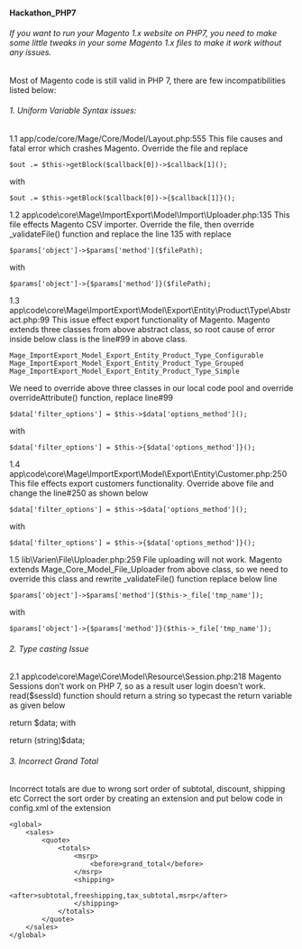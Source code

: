 #### Hackathon_PHP7

###### If you want to run your Magento 1.x website on PHP7, you need to make some little tweaks in your some Magento 1.x files to make it work without any issues.

Most of Magento code is still valid in PHP 7, there are few incompatibilities listed below:

###### 1. Uniform Variable Syntax issues:

1.1 app/code/core/Mage/Core/Model/Layout.php:555
This file causes and fatal error which crashes Magento. Override the file and replace

```
$out .= $this->getBlock($callback[0])->$callback[1]();
```
with
```
$out .= $this->getBlock($callback[0])->{$callback[1]}();
```

1.2 app\code\core\Mage\ImportExport\Model\Import\Uploader.php:135
This file effects Magento CSV importer. Override the file, then override _validateFile() function and replace the line 135 with replace
```
$params['object']->$params['method']($filePath);
```
with
```
$params['object']->{$params['method']}($filePath);
```

1.3 app\code\core\Mage\ImportExport\Model\Export\Entity\Product\Type\Abstract.php:99
This issue effect export functionality of Magento. Magento extends three classes from above abstract class, so root cause of error inside below class is the line#99 in above class.
```
Mage_ImportExport_Model_Export_Entity_Product_Type_Configurable Mage_ImportExport_Model_Export_Entity_Product_Type_Grouped Mage_ImportExport_Model_Export_Entity_Product_Type_Simple
```
We need to override above three classes in our local code pool and override overrideAttribute() function, replace line#99
```
$data['filter_options'] = $this->$data['options_method']();
```
with
```
$data['filter_options'] = $this->{$data['options_method']}();
```

1.4 app\code\core\Mage\ImportExport\Model\Export\Entity\Customer.php:250
This file effects export customers functionality. Override above file and change the line#250 as shown below
```
$data['filter_options'] = $this->$data['options_method']();
```
with
```
$data['filter_options'] = $this->{$data['options_method']}();
```

1.5 lib\Varien\File\Uploader.php:259
File uploading will not work. Magento extends Mage_Core_Model_File_Uploader from above class, so we need to override this class and rewrite _validateFile() function replace below line
```
$params['object']->$params['method']($this->_file['tmp_name']);
```
with
```
$params['object']->{$params['method']}($this->_file['tmp_name']);
```

###### 2. Type casting Issue

2.1 app\code\core\Mage\Core\Model\Resource\Session.php:218
Magento Sessions don’t work on PHP 7, so as a result user login doesn’t work. read($sessId) function should return a string so typecast the return variable as given below

return $data;
with

return (string)$data;


###### 3. Incorrect Grand Total

Incorrect totals are due to wrong sort order of subtotal, discount, shipping etc Correct the sort order by creating an extension and put below code in config.xml of the extension
```
<global>
    <sales>
        <quote>
            <totals>
                <msrp>
                    <before>grand_total</before>
                </msrp>
                <shipping>
                    <after>subtotal,freeshipping,tax_subtotal,msrp</after>
                </shipping>
            </totals>
        </quote>
    </sales>
</global>
```
